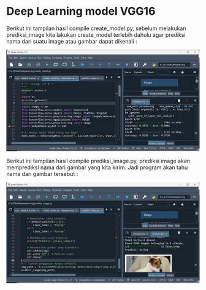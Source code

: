 # Deep Learning model VGG16
Berikut ini tampilan hasil compile create_model.py, sebelum melakukan prediksi_image kita lakukan create_model terlebih dahulu agar prediksi nama dari suatu image atau gambar dapat dikenali :

![alt text](https://github.com/Wishnupmi/deeplearning_model_vgg16/blob/main/create_model.png)

Berikut ini tampilan hasil compile prediksi_image.py, prediksi image akan memprediksi nama dari gambar yang kita kirim. Jadi program akan tahu nama dari gambar tersebut :

![alt text](https://github.com/Wishnupmi/deeplearning_model_vgg16/blob/main/prediksi_image.png)
